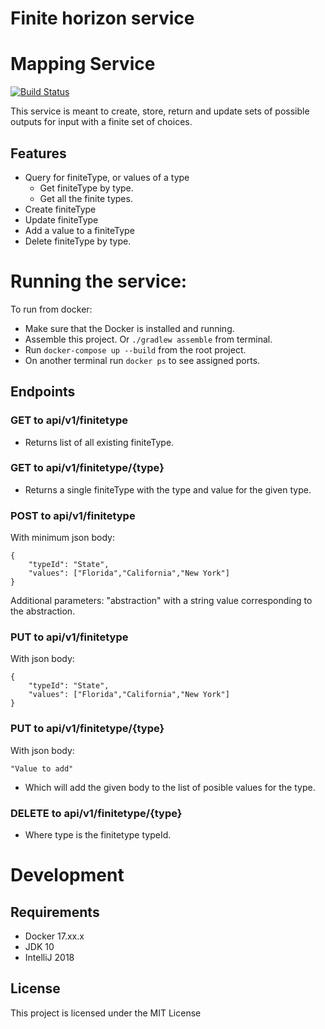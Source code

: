 # Finite horizon service

# Mapping Service

[![Build Status](https://travis-ci.org/AITestingOrg/finite-horizon-service.svg?branch=master)](https://travis-ci.org/AITestingOrg/finite-horizon-service)

This service is meant to create, store, return and update sets of possible outputs for input with a finite set of choices.

## Features
* Query for finiteType, or values of a type
    * Get finiteType by type.
    * Get all the finite types.
* Create finiteType
* Update finiteType
* Add a value to a finiteType
* Delete finiteType by type.

# Running the service:
To run from docker:
* Make sure that the Docker is installed and running.
* Assemble this project. Or ```./gradlew assemble``` from terminal.
* Run ```docker-compose up --build``` from the root project.
* On another terminal run ```docker ps``` to see assigned ports.

## Endpoints

### GET to api/v1/finitetype
* Returns list of all existing finiteType.


### GET to api/v1/finitetype/{type}
* Returns a single finiteType with the type and value for the given type.

### POST to api/v1/finitetype

With minimum json body:
```
{
    "typeId": "State",
   	"values": ["Florida","California","New York"]
}
```
Additional parameters: "abstraction" with a string value corresponding to the abstraction.

### PUT to api/v1/finitetype

With json body:
```
{
    "typeId": "State",
   	"values": ["Florida","California","New York"]
}
```

### PUT to api/v1/finitetype/{type}
With json body:
```
"Value to add"
```
* Which will add the given body to the list of posible values for the type.

### DELETE to api/v1/finitetype/{type}
* Where type is the finitetype typeId.

# Development

## Requirements
* Docker 17.xx.x
* JDK 10
* IntelliJ 2018

## License

This project is licensed under the MIT License